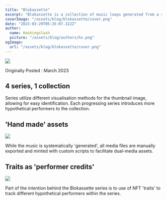 ```yaml
---
title: "Blokassette"
excerpt: "Blokassette is a collection of music loops generated from a simple score. Each loop is a unique combination of different instruments playing that score. Each loop has a image thumbnail that has been generated using visualization of the audio loop. Some thumbnails have then been passed through AI to make the image more interesting, but this was abandoned. These files have been uploaded to IPFS and the metadata logged with NFT's. The attribute data has been used to log what instruments are in that loop, as well as attributing the performance to a metaphorical session musician. Ultimately the goal was to demonstrate a 'musician-first' approach to audio NFT collections, while expanding on the Proof of Concept in Nifty Loops. "
coverImage: "/assets/blog/blokassette/cover.png"
date: "2023-03-29T05:35:07.322Z"
author:
  name: Hashingslash
  picture: "/assets/blog/authors/hs.png"
ogImage:
  url: "/assets/blog/blokassette/cover.png"
---
```

![](/assets/blog/blokassette/cover.png)

Originally Posted : March 2023 

## 4 series, 1 collection
Series utilize different visualisation methods for the thumbnail image, allowing for easy identification. Each progressing series introduces more hypothetical performers to the collection.

## 'Hand made' assets
![](/assets/blog/blokassette/cat_exp_2.png)

While the music is systematically 'generated', all media files are manually exported and minted with custom scripts to facilitate dual-media assets.

## Traits as 'performer credits'
![](/assets/blog/blokassette/traits.png)

Part of the intention behind the Blokassette series is to use of NFT 'traits' to track different  hypothetical performers within the series.
